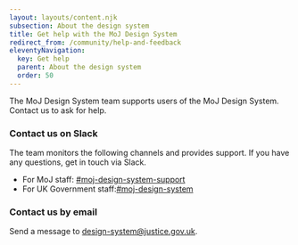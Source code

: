 ```yaml
---
layout: layouts/content.njk
subsection: About the design system
title: Get help with the MoJ Design System
redirect_from: /community/help-and-feedback
eleventyNavigation:
  key: Get help
  parent: About the design system
  order: 50
---
```


<span class="govuk-caption-xl">The MoJ Design System team supports users of the MoJ Design System. Contact us to ask for help.</span>

### Contact us on Slack

The team monitors the following channels and provides support. If you have any questions, get in touch via Slack.

- For MoJ staff: [#moj-design-system-support](https://moj.enterprise.slack.com/archives/CH5RUSB27)
- For UK Government staff:[#moj-design-system](https://ukgovernmentdigital.slack.com/archives/CJ6QDRDGC)

### Contact us by email

Send a message to [design-system@justice.gov.uk](mailto:design-system@justice.gov.uk).
